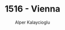 ---
layout: amp
title: "1516 - Vienna"
author: "Alper Kalaycioglu"
categories: whereiwork
tags: [documentation]
image: 1516_amp.jpg
location:
  latitude: 48.203463
  longitude: 16.373287
---